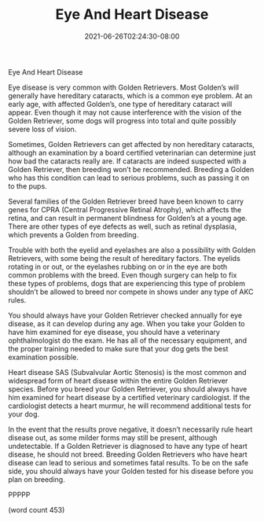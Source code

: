 ﻿---
title: "Eye And Heart Disease"
date: 2021-06-26T02:24:30-08:00
description: "Golden-Retriever Tips for Web Success"
featured_image: "/images/Golden-Retriever.jpg"
tags: ["Golden Retriever"]
---

Eye And Heart Disease

Eye disease is very common with Golden Retrievers.  Most Golden’s will generally have hereditary cataracts, which is a common eye problem.  At an early age, with affected Golden’s, one type of hereditary cataract will appear.  Even though it may not cause interference with the vision of the Golden Retriever, some dogs will progress into total and quite possibly severe loss of vision.

Sometimes, Golden Retrievers can get affected by non hereditary cataracts, although an examination by a board certified veterinarian can determine just how bad the cataracts really are.  If cataracts are indeed suspected with a Golden Retriever, then breeding won’t be recommended.  Breeding a Golden who has this condition can lead to serious problems, such as passing it on to the pups.

Several families of the Golden Retriever breed have been known to carry genes for CPRA (Central Progressive Retinal Atrophy), which affects the retina, and can result in permanent blindness for Golden’s at a young age.  There are other types of eye defects as well, such as retinal dysplasia, which prevents a Golden from breeding.

Trouble with both the eyelid and eyelashes are also a possibility with Golden Retrievers, with some being the result of hereditary factors.  The eyelids rotating in or out, or the eyelashes rubbing on or in the eye are both common problems with the breed.  Even though surgery can help to fix these types of problems, dogs that are experiencing this type of problem shouldn’t be allowed to breed nor compete in shows under any type of AKC rules.

You should always have your Golden Retriever checked annually for eye disease, as it can develop during any age.  When you take your Golden to have him examined for eye disease, you should have a veterinary ophthalmologist do the exam.  He has all of the necessary equipment, and the proper training needed to make sure that your dog gets the best examination possible.

Heart disease
SAS (Subvalvular Aortic Stenosis) is the most common and widespread form of heart disease within the entire Golden Retriever species.  Before you breed your Golden Retriever, you should always have him examined for heart disease by a certified veterinary cardiologist.  If the cardiologist detects a heart murmur, he will recommend additional tests for your dog.

In the event that the results prove negative, it doesn’t necessarily rule heart disease out, as some milder forms may still be present, although undetectable.  If a Golden Retriever is diagnosed to have any type of heart disease, he should not breed.  Breeding Golden Retrievers who have heart disease can lead to serious and sometimes fatal results.  To be on the safe side, you should always have your Golden tested for his disease before you plan on breeding.

PPPPP

(word count 453)
